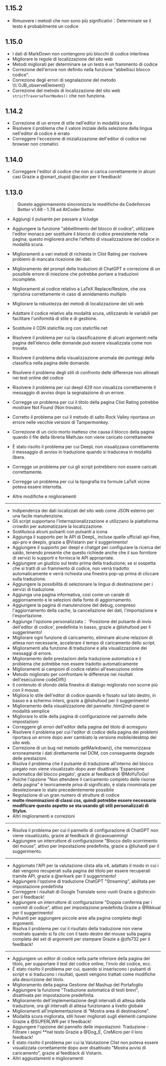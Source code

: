## 1.15.2

- Rimuovere i metodi che non sono più significativi：Determinare se il testo è probabilmente un codice

## 1.15.0

- I dati di MarkDown non contengono più blocchi di codice interlinea
- Migliorare le regole di localizzazione del sito web
- Metodi migliorati per determinare se un testo è un frammento di codice
- Correzione dell'errore non definito nella funzione "abbellisci blocco codice".
- Correzione degli errori di segnalazione del metodo \\\\\\\`OJB_observeElement()
- Correzione del metodo di localizzazione del sito web `strictTraverseTextNodes()` che non funziona.

## 1.14.2

- Correzione di un errore di stile nell'editor in modalità scura
- Risolvere il problema che il valore iniziale della selezione della lingua nell'editor di codice è errato
- Correggere l'eccezione di inizializzazione dell'editor di codice nei browser non cromatici

## 1.14.0

- Correggere l'editor di codice che non si carica correttamente in alcuni casi Grazie a @smart_stupid @acstor per il feedback!

## 1.13.0

> **Questo aggiornamento sincronizza le modifiche da Codeforces Better v1.68 - 1.74 ad AtCoder Better**.

- Aggiungi il pulsante per passare a VJudge

- Aggiungere la funzione "abbellimento del blocco di codice", utilizzare l'editor monaco per sostituire il blocco di codice preesistente nella pagina; questo migliorerà anche l'effetto di visualizzazione del codice in modalità scura.

- Miglioramenti a vari metodi di richiesta in Clist Rating per risolvere problemi di mancata ricezione dei dati.

- Miglioramento del prompt delle traduzioni di ChatGPT e correzione di un possibile errore di iniezione che potrebbe portare a traduzioni incomplete.

- Miglioramenti al codice relativo a LaTeX Replace/Restore, che ora ripristina correttamente in caso di annidamento multiplo

- Migliorare la robustezza dei metodi di localizzazione dei siti web

- Adattare il codice relativo alla modalità scura, utilizzando le variabili per facilitare l'uniformità di stile e di gestione.

- Sostituire il CDN staticfile.org con staticfile.net

- Risolvere il problema per cui la classificazione di alcuni argomenti nella pagina dell'elenco delle domande può essere visualizzata come non trovata.

- Risolvere il problema della visualizzazione anomala dei punteggi della classifica nella pagina delle domande.

- Risolvere il problema degli stili di confronto delle differenze non allineati nei test online del codice

- Risolvere il problema per cui deepl 429 non visualizza correttamente il messaggio di avviso dopo la segnalazione di un errore.

- Corregge un problema per cui il titolo della pagina Clist Rating potrebbe mostrare Not Found (Non trovato).

- Corretto il problema per cui il metodo di salto Rock Valley riportava un errore nelle vecchie versioni di Tampermonkey.

- Correzione di un ciclo morto inatteso che causa il blocco della pagina quando il file della libreria MathJax non viene caricato correttamente

- È stato risolto il problema per cui DeepL non visualizzava correttamente il messaggio di avviso in traduzione quando si traduceva in modalità libera.

- Corregge un problema per cui gli script potrebbero non essere caricati correttamente.

- Corregge un problema per cui la tipografia tra formule LaTeX vicine poteva essere interrotta.

- Altre modifiche e miglioramenti

------

- Indipendenza dei dati localizzati del sito web come JSON esterno per una facile manutenzione.
- Gli script supportano l'internazionalizzazione e utilizzano la piattaforma crowdin per automatizzare la localizzazione.
- Sostituisca alcuni pulsanti con pulsanti a icona
- Aggiunga il supporto per le API di DeepL, incluse quelle ufficiali api-free, api-pro e deeplx, grazie a @Vistarin per il suggerimento!
- Aggiungere il supporto per deepl e chatgpt per configurare la ricerca del saldo, tenendo presente che questo richiede anche che il suo fornitore di servizi lo supporti e fornisca le API appropriate.
- Aggiungere un giudizio sul testo prima della traduzione; se si sospetta che si tratti di un frammento di codice, non verrà tradotto automaticamente e verrà richiesta una finestra pop-up prima di cliccare sulla traduzione.
- Aggiungere la possibilità di selezionare la lingua di destinazione per i servizi di traduzione.
- Aggiunga una pagina informativa, così come un canale di aggiornamento e le selezioni della fonte di aggiornamento.
- Aggiungere la pagina di manutenzione del debug, compreso l'aggiornamento della cache, la cancellazione dei dati, l'importazione e l'esportazione.
- Aggiunge l'opzione personalizzata： 'Posizione del pulsante di invio dell'editor di codice', predefinita in basso, grazie a @lishufood per il suggerimento!
- Migliorare ogni funzione di caricamento, eliminare alcune relazioni di attesa non necessarie, accelerare il tempo di caricamento dello script.
- Miglioramenti alla funzione di traduzione e alla visualizzazione dei messaggi di errore.
- Miglioramento delle prestazioni della traduzione automatica e il problema che potrebbe non essere tradotto automaticamente
- Miglioramenti ai campioni di codice relativi all'esecuzione online
- Metodo migliorato per confrontare le differenze nei risultati dell'esecuzione codeDiff()
- Il contenuto di sfondo della finestra di dialogo migliorato non scorre più con il mouse.
- Migliora lo stile dell'editor di codice quando è fissato sul lato destro, in basso e a schermo intero, grazie a @lishufood per il suggerimento!
- Miglioramento della visualizzazione del pannello .html2md-panel in modalità semplice
- Migliorare lo stile della pagina di configurazione nel pannello delle impostazioni
- Correggere gli errori dell'editor della pagina del titolo di acmsguru
- Risolvere il problema per cui l'editor di codice della pagina dei problemi riportava un errore dopo aver cambiato la versione mobile/desktop del sito web.
- Correzione di un bug nel metodo getMarkdown(), che memorizzava erroneamente i dati direttamente nel DOM, con conseguente degrado delle prestazioni.
- Risolva il problema che il pulsante di traduzione all'interno del blocco piegato non viene visualizzato dopo aver disattivato 'Espansione automatica del blocco piegato', grazie al feedback di @MoYuToGo!
- Poiché l'opzione "Non attendere il caricamento completo delle risorse della pagina" è teoricamente priva di significato, è stata rinominata per deselezionare lo stato precedentemente possibile
- Regolazione di un gran numero di strutture di codice
- **molte rinominazioni di classi css, quindi potrebbe essere necessario modificare questo aspetto se sta usando gli stili personalizzati di Stylus**.
- Altri miglioramenti e correzioni

------

- Risolva il problema per cui il pannello di configurazione di ChatGPT non viene visualizzato, grazie al feedback di @caoxuanming!
- Aggiungere un interruttore di configurazione "Blocco dello scorrimento del mouse", attivo per impostazione predefinita, grazie a @liuhao6 per il suggerimento.

------

- Aggiornato l'API per la valutazione clista alla v4, adattato il modo in cui i dati vengono recuperati sulla pagina del titolo per essere recuperati tramite API, grazie a @wrkwrk per il suggerimento!
- Aggiungere l'opzione di traduzione ChatGPT "Streaming", abilitata per impostazione predefinita
- Correggere i risultati di Google Translate sono vuoti Grazie a @shicxin per il feedback!
- Aggiungere un interruttore di configurazione "Doppia conferma per i commit di codice", attivo per impostazione predefinita Grazie a @Rikkual per il suggerimento!
- Pulsanti per aggiungere piccole aree alla pagina completa degli argomenti.
- Risolva il problema per cui il risultato della traduzione non viene mostrato quando si fa clic con il tasto destro del mouse sulla pagina completa del set di argomenti per stampare Grazie a @zfs732 per il feedback!

------

- Aggiungere un editor di codice nella parte inferiore della pagina del titolo, per supportare il test del codice online, l'invio del codice, ecc.
- È stato risolto il problema per cui, quando si inseriscono i pulsanti di script e si traducono i risultati, questi vengono trattati come modifiche alla descrizione del titolo.
- Miglioramento della pagina Gestione del Mashup del Portafoglio
- Aggiungere la funzione "Traduzione automatica di testi brevi", disattivata per impostazione predefinita.
- Miglioramento dell'implementazione degli intervalli di attesa della traduzione, ora gli intervalli di attesa funzionano a livello globale
- Miglioramenti all'implementazione di "Mostra area di destinazione".
- Modalità scura migliorata, stili hover migliorati sugli elementi campione Grazie a @SUPERLWR per il feedback!
- Aggiungere l'opzione del pannello delle impostazioni: Traduzione - Filtrare i segni \*\*nel testo Grazie a @Dog_E, CreMicro per il loro feedback!
- È stato risolto il problema per cui la Valutazione Clist non poteva essere visualizzata correttamente dopo aver disattivato "Mostra avvisi di caricamento", grazie al feedback di Vistarin.
- Altri aggiustamenti e miglioramenti
